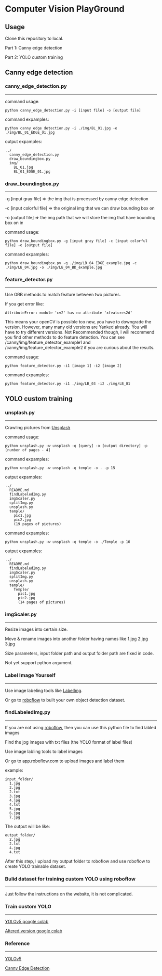 # Computer Vision PlayGround

## Usage

Clone this repository to local.

Part 1: Canny edge detection

Part 2: YOLO custom training


## Canny edge detection

### canny_edge_detection.py
---

command usage:
```
python canny_edge_detection.py -i [input file] -o [output file]
```

command expamples:
```
python canny_edge_detection.py -i ./img/BL_01.jpg -o ./img/BL_01_EDGE_01.jpg
```

output expamples:
```
../
  canny_edge_detection.py
  draw_boundingbox.py
  img/
    BL_01.jpg
    BL_01_EDGE_01.jpg
```

### draw_boundingbox.py
---

-g [input gray file] => the img that is processed by canny edge detection

-c [input colorful file] => the original img that we can draw bounding box on

-o [output file] => the img path that we will store the img that have bounding box on in

command usage:
```
python draw_boundingbox.py -g [input gray file] -c [input colorful file] -o [output file]
```

command expamples:
```
python draw_boundingbox.py -g ./img/LB_04_EDGE_example.jpg -c ./img/LB_04.jpg -o ./img/LB_04_BD_example.jpg
```

### feature_detector.py
---

Use ORB methods to match feature between two pictures.

If you get error like:
```
AttributeError: module 'cv2' has no attribute 'xfeatures2d'
```

This means your openCV is possible too new, you have to downgrade the version. However, many many old versions are Yanked already. You will have to try different versions. Not Recommended though, I will recommend you find other methods to do feature detection. You can see /canny/img/feature_detector_example1 and /canny/img/feature_detector_example2 if you are curious about the results.

command usage:
```
python feature_detector.py -i1 [image 1] -i2 [image 2]
```

command expamples:
```
python feature_detector.py -i1 ./img/LB_03 -i2 ./img/LB_01
```

## YOLO custom training

### unsplash.py
---

Crawling pictures from [Unsplash](<https://unsplash.com>)

command usage:

```
python unsplash.py -w unsplash -q [query] -o [output directory] -p [number of pages - 4]
```

command expamples:
```
python unsplash.py -w unsplash -q temple -o . -p 15
```

output expamples:
```
../
  README.md
  findLabeledImg.py
  imgScaler.py
  splitImg.py
  unsplash.py
  temple/
    pic1.jpg
    pic2.jpg
    (19 pages of pictures)
```

command expamples:
```
python unsplash.py -w unsplash -q temple -o ./Temple -p 10
```

output expamples:
```
../
  README.md
  findLabeledImg.py
  imgScaler.py
  splitImg.py
  unsplash.py
  temple/
    Temple/
      pic1.jpg
      pic2.jpg
      (14 pages of pictures)
```

### imgScaler.py
---

Resize images into certain size.

Move & rename images into another folder having names like 1.jpg 2.jpg 3.jpg

Size parameters, input folder path and output folder path are fixed in code.

Not yet support python argument.

### Label Image Yourself
---

Use image labeling tools like [LabelImg](<https://github.com/tzutalin/labelImg>).

Or go to [roboflow](<https://app.roboflow.com>) to built your own object detection dataset.

### findLabeledImg.py
---

If you are not using [roboflow](<https://app.roboflow.com>), then you can use this python file to find labled images

Find the jpg images with txt files (the YOLO format of label files)

Use image labling tools to label images

Or go to app.roboflow.com to upload images and label them

example:
```
input_folder/
  1.jpg
  2.jpg
  2.txt
  3.jpg
  4.jpg
  4.txt
  5.jpg
  6.jpg
  7.jpg
```

The output will be like:
```
output_folder/
  2.jpg
  2.txt
  4.jpg
  4.txt
```

After this step, I upload my output folder to roboflow and use roboflow to create YOLO trainable dataset.

### Bulid dataset for training custom YOLO using roboflow
---

Just follow the instructions on the website, it is not complicated.

### Train custom YOLO
---

[YOLOv5 google colab](<https://colab.research.google.com/github/roboflow-ai/yolov5-custom-training-tutorial/blob/main/yolov5-custom-training.ipynb#scrollTo=7iiObB2WCMh6>)

[Altered version google colab](<https://colab.research.google.com/drive/1ZhpQ1h8S3bcGtd1mqgbPcpwc_KczS7yv?usp=sharing>)

### Reference
---

[YOLOv5](<https://github.com/ultralytics/ultralytics>)

[Canny Edge Detection](<https://towardsdatascience.com/canny-edge-detection-step-by-step-in-python-computer-vision-b49c3a2d8123>)
